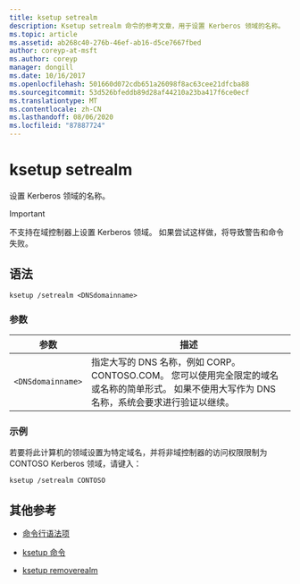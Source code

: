 ```yaml
---
title: ksetup setrealm
description: Ksetup setrealm 命令的参考文章，用于设置 Kerberos 领域的名称。
ms.topic: article
ms.assetid: ab268c40-276b-46ef-ab16-d5ce7667fbed
author: coreyp-at-msft
ms.author: coreyp
manager: dongill
ms.date: 10/16/2017
ms.openlocfilehash: 501660d072cdb651a26098f8ac63cee21dfcba88
ms.sourcegitcommit: 53d526bfeddb89d28af44210a23ba417f6ce0ecf
ms.translationtype: MT
ms.contentlocale: zh-CN
ms.lasthandoff: 08/06/2020
ms.locfileid: "87887724"
---
```

# <a name="ksetup-setrealm"></a>ksetup setrealm

设置 Kerberos 领域的名称。

> [!IMPORTANT]
> 不支持在域控制器上设置 Kerberos 领域。 如果尝试这样做，将导致警告和命令失败。

## <a name="syntax"></a>语法

```
ksetup /setrealm <DNSdomainname>
```

### <a name="parameters"></a>参数

| 参数 | 描述 |
| --------- | ----------- |
| `<DNSdomainname>` | 指定大写的 DNS 名称，例如 CORP。CONTOSO.COM。 您可以使用完全限定的域名或名称的简单形式。 如果不使用大写作为 DNS 名称，系统会要求进行验证以继续。 |

### <a name="examples"></a>示例

若要将此计算机的领域设置为特定域名，并将非域控制器的访问权限限制为 CONTOSO Kerberos 领域，请键入：

```
ksetup /setrealm CONTOSO
```

## <a name="additional-references"></a>其他参考

- [命令行语法项](command-line-syntax-key.md)

- [ksetup 命令](ksetup.md)

- [ksetup removerealm](ksetup-removerealm.md)

